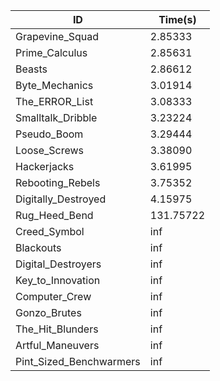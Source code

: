 |ID|Time(s)|
|-|-|
|Grapevine_Squad|2.85333|
|Prime_Calculus|2.85631|
|Beasts|2.86612|
|Byte_Mechanics|3.01914|
|The_ERROR_List|3.08333|
|Smalltalk_Dribble|3.23224|
|Pseudo_Boom|3.29444|
|Loose_Screws|3.38090|
|Hackerjacks|3.61995|
|Rebooting_Rebels|3.75352|
|Digitally_Destroyed|4.15975|
|Rug_Heed_Bend|131.75722|
|Creed_Symbol|inf|
|Blackouts|inf|
|Digital_Destroyers|inf|
|Key_to_Innovation|inf|
|Computer_Crew|inf|
|Gonzo_Brutes|inf|
|The_Hit_Blunders|inf|
|Artful_Maneuvers|inf|
|Pint_Sized_Benchwarmers|inf|
